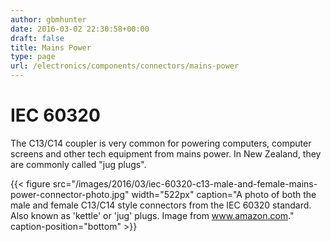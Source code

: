 ```yaml
---
author: gbmhunter
date: 2016-03-02 22:30:58+00:00
draft: false
title: Mains Power
type: page
url: /electronics/components/connectors/mains-power
---
```


# IEC 60320

The C13/C14 coupler is very common for powering computers, computer screens and other tech equipment from mains power. In New Zealand, they are commonly called "jug plugs".

{{< figure src="/images/2016/03/iec-60320-c13-male-and-female-mains-power-connector-photo.jpg" width="522px" caption="A photo of both the male and female C13/C14 style connectors from the IEC 60320 standard. Also known as 'kettle' or 'jug' plugs. Image from www.amazon.com." caption-position="bottom" >}}
